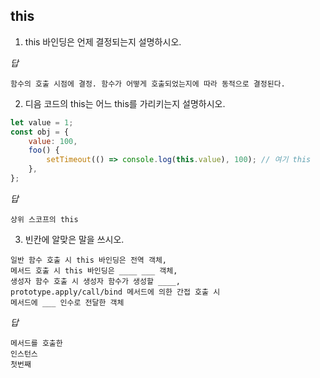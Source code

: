 ## this

1. this 바인딩은 언제 결정되는지 설명하시오.

_답_
```
함수의 호출 시점에 결정. 함수가 어떻게 호출되었는지에 따라 동적으로 결정된다.
```

2. 디음 코드의 this는 어느 this를 가리키는지 설명하시오.

```js
let value = 1;
const obj = {
    value: 100,
    foo() {
        setTimeout(() => console.log(this.value), 100); // 여기 this
    },
};
```
_답_
```
상위 스코프의 this
```

3. 빈칸에 알맞은 말을 쓰시오. 

```
일반 함수 호출 시 this 바인딩은 전역 객체,
메서드 호출 시 this 바인딩은 ____ ___ 객체,
생성자 함수 호출 시 생성자 함수가 생성할 ____,
prototype.apply/call/bind 메서드에 의한 간접 호출 시 
메서드에 ___ 인수로 전달한 객체
```
_답_

```
메서드를 호출한
인스턴스
첫번째 
```